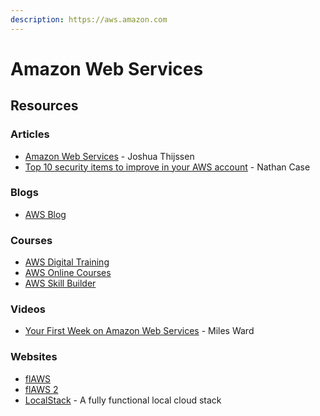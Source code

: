```yaml
---
description: https://aws.amazon.com
---
```


# Amazon Web Services

## Resources

### Articles

* [Amazon Web Services](https://adayinthelifeof.nl/2020/05/20/aws.html) - Joshua Thijssen
* [Top 10 security items to improve in your AWS account](https://aws.amazon.com/it/blogs/security/top-10-security-items-to-improve-in-your-aws-account/) - Nathan Case

### Blogs

* [AWS Blog](https://aws.amazon.com/blogs/)

### Courses

* [AWS Digital Training](https://aws.amazon.com/training/digital/)
* [AWS Online Courses](https://www.amazon.com/b/?ie=UTF8\&node=14297978011)
* [AWS Skill Builder](https://explore.skillbuilder.aws/learn)

### Videos

* [Your First Week on Amazon Web Services](https://www.youtube.com/watch?v=7CiHBcqw6zc) - Miles Ward

### Websites

* [flAWS](http://flaws.cloud/)
* [flAWS 2](http://flaws2.cloud/)
* [LocalStack](https://localstack.cloud/) - A fully functional local cloud stack
